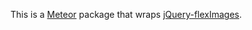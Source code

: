 This is a [Meteor](http://meteor.com) package that wraps
[jQuery-flexImages](https://github.com/Pixabay/jQuery-flexImages).
